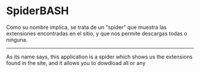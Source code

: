 # SpiderBASH

Como su nombre implica, se trata de un "spider" que muestra las extensiones encontradas en el sitio, y que nos permite descargas todas o ninguna.

----------------------------------------------------------------------------------------------------------------------------------

As its name says, this application is a spider which shows us the extensions found in the site, and it allows you to dowdload all or any 
